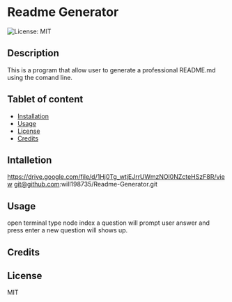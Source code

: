 # Readme Generator

  ![License: MIT](https://img.shields.io/badge/License-MIT-yellow.svg)
  
  
  
  ## Description 
  This is a program that allow user to generate a professional README.md using the comand line.
  
  
  
  ## Tablet of content 
  * [Installation](#installation)
  * [Usage](#usage)
  * [License](#license)
  * [Credits](#credits)
  
  
  
  
  ## Intalletion 
  https://drive.google.com/file/d/1Hj0Tg_wtjEJrrUWmzNOl0NZcteHSzF8R/view  git@github.com:will198735/Readme-Generator.git
  
  
  
  ## Usage
  open terminal type node index a question will prompt user answer and press enter a new question will shows up.
  
  
  
  ## Credits
   
  
  
  
  
  ## License 
  MIT
